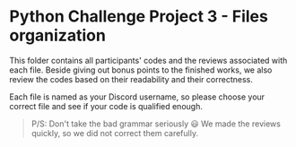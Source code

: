 # Python Challenge Project 3 - Files organization

This folder contains all participants' codes and the reviews associated with each file. Beside giving out bonus points to the finished works, we also review the codes based on their readability and their correctness.

Each file is named as your Discord username, so please choose your correct file and see if your code is qualified enough.

> P/S: Don't take the bad grammar seriously 😃 We made the reviews quickly, so we did not correct them carefully.

